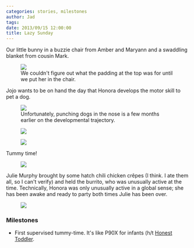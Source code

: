 ```yaml
---
categories: stories, milestones 
author: Jad
tags: 
date: 2013/09/15 12:00:00
title: Lazy Sunday
---
```


Our little bunny in a buzzie chair from Amber and Maryann and a swaddling blanket from cousin Mark.

<figure>
<img src="/img/2013/09/15/img_2633_medium.jpg" />
<figcaption>We couldn't figure out what the padding at the top was for until we put her in the chair.</figcaption>
</figure>

Jojo wants to be on hand the day that Honora develops the motor skill to pet a dog.

<figure>
<img src="/img/2013/09/15/img_2600_medium.jpg" />
<figcaption>Unfortunately, punching dogs in the nose is a few months earlier on the developmental trajectory.</figcaption>
</figure>

<figure>
<img src="/img/2013/09/15/img_2608_medium.jpg" />
<figcaption></figcaption>
</figure>

<figure>
<img src="/img/2013/09/15/img_2581_medium.jpg" />
<figcaption></figcaption>
</figure>

Tummy time!

<figure>
<img src="/img/2013/09/15/img_2615_medium.jpg" />
<figcaption></figcaption>
</figure>

Julie Murphy brought by some hatch chili chicken crêpes (I think.  I ate them all, so I can't verify) and held the burrito, who was unusually active at the time.  Technically, Honora was only unusually active in a global sense; she has been awake and ready to party both times Julie has been over.

<figure>
<img src="/img/2013/09/15/img_3158_medium.jpg" />
<figcaption></figcaption>
</figure>

### Milestones
* First supervised tummy-time.  It's like P90X for infants (h/t [Honest Toddler](https://twitter.com/HonestToddler).
